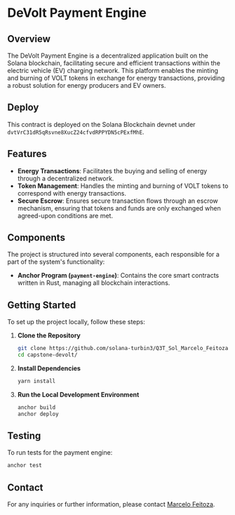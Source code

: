 # DeVolt Payment Engine

## Overview

The DeVolt Payment Engine is a decentralized application built on the Solana blockchain, facilitating secure and efficient transactions within the electric vehicle (EV) charging network. This platform enables the minting and burning of VOLT tokens in exchange for energy transactions, providing a robust solution for energy producers and EV owners.

## Deploy

This contract is deployed on the Solana Blockchain devnet under `dvtVrC31dR5qRsvne8XucZ24cfvdRPPYDN5cPExfMhE`.

## Features

-   **Energy Transactions**: Facilitates the buying and selling of energy through a decentralized network.
-   **Token Management**: Handles the minting and burning of VOLT tokens to correspond with energy transactions.
-   **Secure Escrow**: Ensures secure transaction flows through an escrow mechanism, ensuring that tokens and funds are only exchanged when agreed-upon conditions are met.

## Components

The project is structured into several components, each responsible for a part of the system's functionality:

-   **Anchor Program (`payment-engine`)**: Contains the core smart contracts written in Rust, managing all blockchain interactions.
<!-- -   **API (`api`)**: A backend service responsible for interfacing with the blockchain and providing a gateway for frontend applications.
-   **Cron Job (`cronjob`)**: Manages scheduled tasks, will be used to confirm producer/EV owners transaction of selling/buying energy. Will check DeVolt balance in USDC and VOLTs, and either confirm, or refuse and send an alert to admins. -->

## Getting Started

To set up the project locally, follow these steps:

1. **Clone the Repository**

    ```bash
    git clone https://github.com/solana-turbin3/Q3T_Sol_Marcelo_Feitoza
    cd capstone-devolt/
    ```

2. **Install Dependencies**

    ```bash
    yarn install
    ```

3. **Run the Local Development Environment**
    ```bash
    anchor build
    anchor deploy
    ```

## Testing

To run tests for the payment engine:

```bash
anchor test
```

## Contact

For any inquiries or further information, please contact [Marcelo Feitoza](mailto:marcelo.feitoza@sou.inteli.edu.br).
